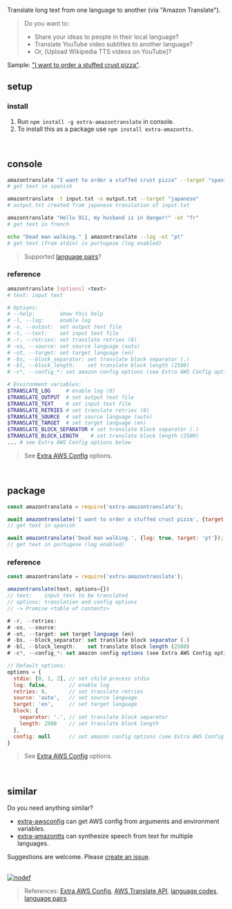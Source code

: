 Translate long text from one language to another (via "Amazon Translate").
> Do you want to:
> - Share your ideas to people in their local language?
> - Translate YouTube video subtitles to another language?
> - Or, [Upload Wikipedia TTS videos on YouTube]?

Sample: ["I want to order a stuffed crust pizza"](https://pastebin.com/Ln9L05Bi).
<br>


## setup

### install

1. Run `npm install -g extra-amazontranslate` in console.
2. To install this as a package use `npm install extra-amazontts`.
<br>


## console

```bash
amazontranslate "I want to order a stuffed crust pizza" --target "spanish"
# get text in spanish

amazontranslate -t input.txt -o output.txt --target "japanese"
# output.txt created from japanese translation of input.txt

amazontranslate "Hello 911, my husband is in danger!" -ot "fr"
# get text in french

echo "Dead man walking." | amazontranslate --log -ot "pt"
# get text (from stdin) in portugese (log enabled)
```
> Supported [language pairs]?


### reference

```bash
amazontranslate [options] <text>
# text: input text

# Options:
# --help:        show this help
# -l, --log:     enable log
# -o, --output:  set output text file
# -t, --text:    set input text file
# -r, --retries: set translate retries (8)
# -os, --source: set source language (auto)
# -ot, --target: set target language (en)
# -bs, --block_separator: set translate block separator (.)
# -bl, --block_length:    set translate block length (2500)
# -c*, --config_*: set amazon config options (see Extra AWS Config options below)

# Environment variables:
$TRANSLATE_LOG     # enable log (0)
$TRANSLATE_OUTPUT  # set output text file
$TRANSLATE_TEXT    # set input text file
$TRANSLATE_RETRIES # set translate retries (8)
$TRANSLATE_SOURCE  # set source language (auto)
$TRANSLATE_TARGET  # set target language (en)
$TRANSLATE_BLOCK_SEPARATOR # set translate block separator (.)
$TRANSLATE_BLOCK_LENGTH    # set translate block length (2500)
... # see Extra AWS Config options below
```
> See [Extra AWS Config] options.
<br>


## package

```javascript
const amazontranslate = require('extra-amazontranslate');

await amazontranslate('I want to order a stuffed crust pizza', {target: 'es'});
// get text in spanish

await amazontranslate('Dead man walking.', {log: true, target: 'pt'});
// get text in portugese (log enabled)
```

### reference

```javascript
const amazontranslate = require('extra-amazontranslate');

amazontranslate(text, options={})
// text:    input text to be translated
// options: translation and config options
// -> Promise <table of contents>

# -r, --retries: 
# -os, --source: 
# -ot, --target: set target language (en)
# -bs, --block_separator: set translate block separator (.)
# -bl, --block_length:    set translate block length (2500)
# -c*, --config_*: set amazon config options (see Extra AWS Config options below)

// Default options:
options = {
  stdio: [0, 1, 2], // set child process stdio
  log: false,       // enable log
  retries: 8,       // set translate retries
  source: 'auto',   // set source language
  target: 'en',     // set target language
  block: {
    separator: '.', // set translate block separator
    length: 2500    // set translate block length
  },
  config: null      // set amazon config options (see Extra AWS Config options below)
}
```
> See [Extra AWS Config] options.
<br>


## similar

Do you need anything similar?
- [extra-awsconfig] can get AWS config from arguments and environment variables.
- [extra-amazontts] can synthesize speech from text for multiple languages.

Suggestions are welcome. Please [create an issue].
<br><br>


[![nodef](https://i.imgur.com/Ui0cS8T.jpg)](https://nodef.github.io)
> References: [Extra AWS Config], [AWS Translate API], [language codes], [language pairs].

["Amazon Translate"]: https://aws.amazon.com/translate/

[extra-awsconfig]: https://www.npmjs.com/package/extra-awsconfig
[extra-amazontts]: https://www.npmjs.com/package/extra-amazontts
[create an issue]: https://github.com/nodef/extra-amazontranslate/issues

[Extra AWS Config]: https://www.npmjs.com/package/extra-awsconfig
[AWS Translate API]: https://docs.aws.amazon.com/AWSJavaScriptSDK/latest/AWS/Translate.html
[language codes]: https://docs.aws.amazon.com/AWSJavaScriptSDK/latest/AWS/Translate.html#translateText-property
[language pairs]: https://docs.aws.amazon.com/translate/latest/dg/pairs.html
